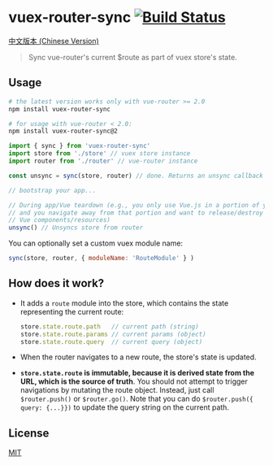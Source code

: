 # vuex-router-sync [![Build Status](https://circleci.com/gh/vuejs/vuex-router-sync.svg?style=shield)](https://circleci.com/gh/vuejs/vuex-router-sync)

[中文版本 (Chinese Version)](README.zh-cn.md)

> Sync vue-router's current $route as part of vuex store's state.

## Usage

``` bash
# the latest version works only with vue-router >= 2.0
npm install vuex-router-sync

# for usage with vue-router < 2.0:
npm install vuex-router-sync@2
```

``` js
import { sync } from 'vuex-router-sync'
import store from './store' // vuex store instance
import router from './router' // vue-router instance

const unsync = sync(store, router) // done. Returns an unsync callback fn

// bootstrap your app...

// During app/Vue teardown (e.g., you only use Vue.js in a portion of your app
// and you navigate away from that portion and want to release/destroy
// Vue components/resources)
unsync() // Unsyncs store from router
```

You can optionally set a custom vuex module name:

```js
sync(store, router, { moduleName: 'RouteModule' } )
```

## How does it work?

- It adds a `route` module into the store, which contains the state representing the current route:

  ``` js
  store.state.route.path   // current path (string)
  store.state.route.params // current params (object)
  store.state.route.query  // current query (object)
  ```

- When the router navigates to a new route, the store's state is updated.

- **`store.state.route` is immutable, because it is derived state from the URL, which is the source of truth**. You should not attempt to trigger navigations by mutating the route object. Instead, just call `$router.push()` or `$router.go()`. Note that you can do `$router.push({ query: {...}})` to update the query string on the current path.

## License

[MIT](http://opensource.org/licenses/MIT)
